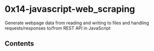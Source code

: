 # 0x14-javascript-web_scraping

Generate webpage data from reading and writing to files and handling
requests/responses to/from REST API in JavaScript

## Contents